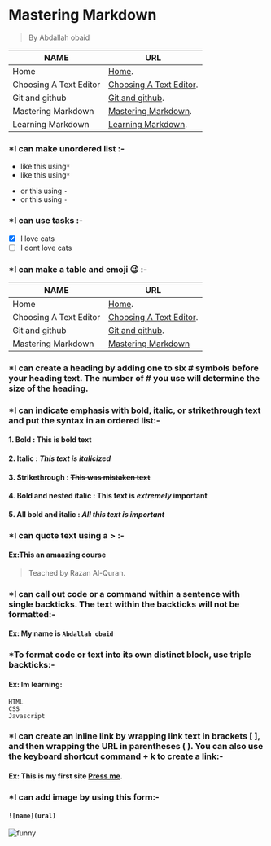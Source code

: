 # Mastering Markdown
> By Abdallah obaid

**NAME** | **URL**
------------ | -------------
Home | [Home](https://abdallah-obaid.github.io/learning-journal/).
Choosing A Text Editor | [Choosing A Text Editor](https://abdallah-obaid.github.io/learning-journal/choosing-A-Text-Editor).
Git and github | [Git and github](https://abdallah-obaid.github.io/learning-journal/git-and-github).
Mastering Markdown | [Mastering Markdown](https://abdallah-obaid.github.io/learning-journal/mastering-Markdown).
Learning Markdown | [Learning Markdown](https://abdallah-obaid.github.io/learning-journal/learning-Markdown).

### *I can make unordered list :-
* like this using`*`
* like this using`*`

- or this using `-`
- or this using `-`
### *I can use tasks :-

- [x] I love cats
- [ ] I dont love cats

### *I can make a table and emoji :wink: :-
**NAME** | **URL**
------------ | -------------
Home | [Home](https://abdallah-obaid.github.io/learning-journal/).
Choosing A Text Editor | [Choosing A Text Editor](https://abdallah-obaid.github.io/learning-journal/choosing-A-Text-Editor).
Git and github | [Git and github](https://abdallah-obaid.github.io/learning-journal/git-and-github).
Mastering Markdown | [Mastering Markdown](https://abdallah-obaid.github.io/learning-journal/mastering-Markdown)


### *I can create a heading by adding one to six # symbols before your heading text. The number of # you use will determine the size of the heading.
### *I can indicate emphasis with bold, italic, or strikethrough text and put the syntax in an ordered list:-
#### 1. Bold : **This is bold text**	
#### 2. Italic	: *This text is italicized*
#### 3. Strikethrough : ~~This was mistaken text~~	
#### 4. Bold and nested italic	: **This text is _extremely_ important**
#### 5. All bold and italic : ***All this text is important***	
### *I can quote text using a > :-
#### Ex:This an amaazing course
 > Teached by Razan Al-Quran.  
### *I can call out code or a command within a sentence with single backticks. The text within the backticks will not be formatted:-
#### Ex: My name is `Abdallah obaid`
### *To format code or text into its own distinct block, use triple backticks:-
#### Ex: Im learning:
```
HTML
CSS
Javascript
```
### *I can create an inline link by wrapping link text in brackets [ ], and then wrapping the URL in parentheses ( ). You can also use the keyboard shortcut command + k to create a link:-
#### Ex: This is my first site [Press me](https://midnightbluepungentservers.abdallahobaid.repl.co/).
### *I can add image by using this form:-
#### `![name](ural)`
![funny](https://upload.wikimedia.org/wikipedia/commons/4/4f/Pffffft_high_rez.gif)


